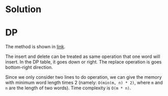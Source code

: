 # Solution
# DP
The method is shown in [link](https://www.youtube.com/watch?v=We3YDTzNXEk).

The insert and delete can be treated as same operation that one word will insert. In the DP table, it goes down or right. The replace operation is goes bottom-right direction.

Since we only consider two lines to do operation, we can give the memory with minimum word length times 2 (namely: `O(min(m, n) * 2)`, where `m` and `n` are the length of two words). Time complexity is `O(m * n)`.
